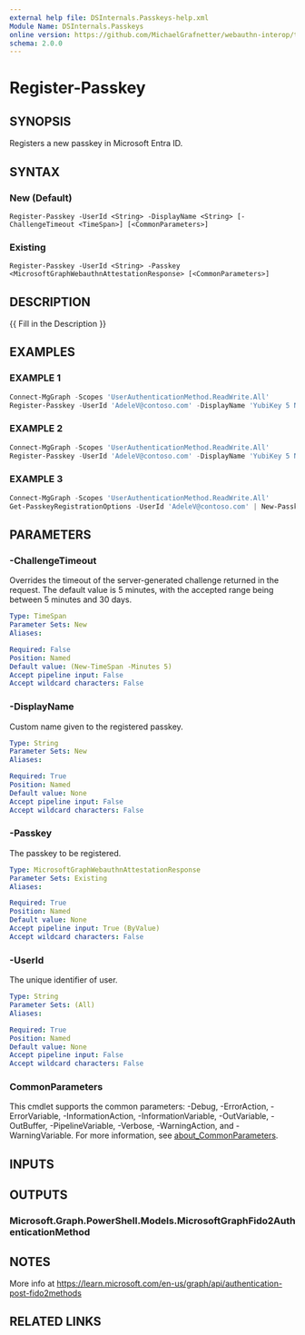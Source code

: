 ```yaml
---
external help file: DSInternals.Passkeys-help.xml
Module Name: DSInternals.Passkeys
online version: https://github.com/MichaelGrafnetter/webauthn-interop/tree/main/Documentation/PowerShell/Register-Passkey.md
schema: 2.0.0
---
```


# Register-Passkey

## SYNOPSIS

Registers a new passkey in Microsoft Entra ID.

## SYNTAX

### New (Default)
```
Register-Passkey -UserId <String> -DisplayName <String> [-ChallengeTimeout <TimeSpan>] [<CommonParameters>]
```

### Existing
```
Register-Passkey -UserId <String> -Passkey <MicrosoftGraphWebauthnAttestationResponse> [<CommonParameters>]
```

## DESCRIPTION

{{ Fill in the Description }}

## EXAMPLES

### EXAMPLE 1

```powershell
Connect-MgGraph -Scopes 'UserAuthenticationMethod.ReadWrite.All'
Register-Passkey -UserId 'AdeleV@contoso.com' -DisplayName 'YubiKey 5 Nano'
```

### EXAMPLE 2

```powershell
Connect-MgGraph -Scopes 'UserAuthenticationMethod.ReadWrite.All'
Register-Passkey -UserId 'AdeleV@contoso.com' -DisplayName 'YubiKey 5 Nano' -ChallengeTimeout (New-TimeSpan -Minutes 10)
```

### EXAMPLE 3

```powershell
Connect-MgGraph -Scopes 'UserAuthenticationMethod.ReadWrite.All'
Get-PasskeyRegistrationOptions -UserId 'AdeleV@contoso.com' | New-Passkey -DisplayName 'YubiKey 5 Nano' | Register-Passkey -UserId 'AdeleV@contoso.com'
```

## PARAMETERS

### -ChallengeTimeout
Overrides the timeout of the server-generated challenge returned in the request.
The default value is 5 minutes, with the accepted range being between 5 minutes and 30 days.

```yaml
Type: TimeSpan
Parameter Sets: New
Aliases:

Required: False
Position: Named
Default value: (New-TimeSpan -Minutes 5)
Accept pipeline input: False
Accept wildcard characters: False
```

### -DisplayName
Custom name given to the registered passkey.

```yaml
Type: String
Parameter Sets: New
Aliases:

Required: True
Position: Named
Default value: None
Accept pipeline input: False
Accept wildcard characters: False
```

### -Passkey
The passkey to be registered.

```yaml
Type: MicrosoftGraphWebauthnAttestationResponse
Parameter Sets: Existing
Aliases:

Required: True
Position: Named
Default value: None
Accept pipeline input: True (ByValue)
Accept wildcard characters: False
```

### -UserId
The unique identifier of user.

```yaml
Type: String
Parameter Sets: (All)
Aliases:

Required: True
Position: Named
Default value: None
Accept pipeline input: False
Accept wildcard characters: False
```

### CommonParameters
This cmdlet supports the common parameters: -Debug, -ErrorAction, -ErrorVariable, -InformationAction, -InformationVariable, -OutVariable, -OutBuffer, -PipelineVariable, -Verbose, -WarningAction, and -WarningVariable. For more information, see [about_CommonParameters](http://go.microsoft.com/fwlink/?LinkID=113216).

## INPUTS

## OUTPUTS

### Microsoft.Graph.PowerShell.Models.MicrosoftGraphFido2AuthenticationMethod
## NOTES
More info at https://learn.microsoft.com/en-us/graph/api/authentication-post-fido2methods

## RELATED LINKS
